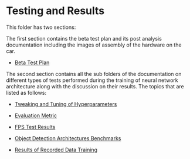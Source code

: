 # Testing and Results

This folder has two sections:

The first section contains the beta test plan and its post analysis documentation including the images of assembly of the hardware on the car.

-  [Beta Test Plan](beta_test_plan/README.md)

The second section contains all the sub folders of the documentation on different types of tests performed during the training of neural network architecture along with the discussion on their results. The topics that are listed as follows:

- [Tweaking and Tuning of Hyperparameters](tensorflow_training_results_doc/tweaking_and_tuning_hyperparameters/README.md)

- [Evaluation Metric](tensorflow_training_results_doc/evaluation_metric/README.md)

- [FPS Test Results](tensorflow_training_results_doc/fps_results/README.md)

- [Object Detection Architectures Benchmarks](tensorflow_training_results_doc/object_detection_architecture_benchmarks/README.md)

- [Results of Recorded Data Training](tensorflow_training_results_doc/recorded_data_training_results)

  

